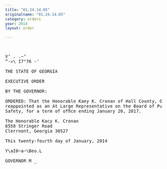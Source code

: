 ```yaml
---
title: "01.24.14.05"
originalname: "01.24.14.05"
category: orders
year: 2014
layout: order

---
```

<pre>
 

V‘ . .~‘
“-»\ I7"76 -'

THE STATE OF GEORGIA

EXECUTIVE ORDER

BY THE GOVERNOR:

ORDERED: That the Honorable Kaey K. Cronan of Hall County, Georgia, is
reappointed as an At Large Representative on the Board of Public
Safety, for a term of ofﬁce ending January 20, 2017.

The Honorable Kacy K. Cronan
6558 Stringer Road
Clerrnont, Georgia 30527

This twenty-fourth day of January, 2014

Y\aI0~a~\Beo.L

GOVERNOR M _

</pre>
